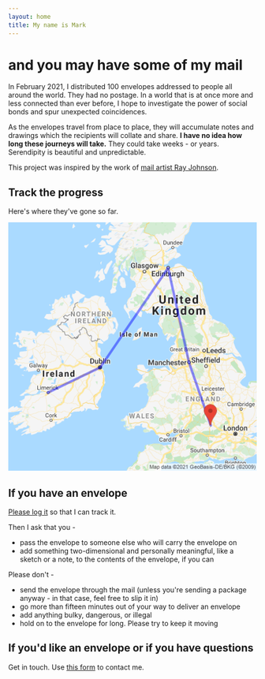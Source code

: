 ```yaml
---
layout: home
title: My name is Mark
---
```

# and you may have some of my mail

In February 2021, I distributed 100 envelopes addressed to people all around the world. They had no postage. In a world that is
at once more and less connected than ever before, I hope to investigate the power of social bonds and spur unexpected coincidences.

As the envelopes travel from place to place, they will accumulate notes and drawings which the recipients will collate and share. **I have no 
idea how long these journeys will take.** They could take weeks - or years. Serendipity is beautiful and unpredictable.

This project was inspired by the work of [mail artist Ray Johnson](https://en.wikipedia.org/wiki/Ray_Johnson).

## Track the progress

Here's where they've gone so far.

![](map.png)

## If you have an envelope

[Please log it](https://docs.google.com/forms/d/e/1FAIpQLScET7yQ-EsC9XcU9C10_-JEDKle6BauKJiz5RjW38yuDgBPwA/viewform) 
so that I can track it.

Then I ask that you -

- pass the envelope to someone else who will carry the envelope on
- add something two-dimensional and personally meaningful, like a sketch or a note, to the contents of the envelope, if you can

Please don't -

- send the envelope through the mail (unless you're sending a package anyway - in that case, feel free to slip it in)
- go more than fifteen minutes out of your way to deliver an envelope
- add anything bulky, dangerous, or illegal
- hold on to the envelope for long. Please try to keep it moving

## If you'd like an envelope or if you have questions

Get in touch. Use [this form](https://docs.google.com/forms/d/e/1FAIpQLSdCSW3-kNziG2o5c-NigaxLqENlqtUdQ3yq5ee4V0K974v7sQ/viewform) to contact me.
